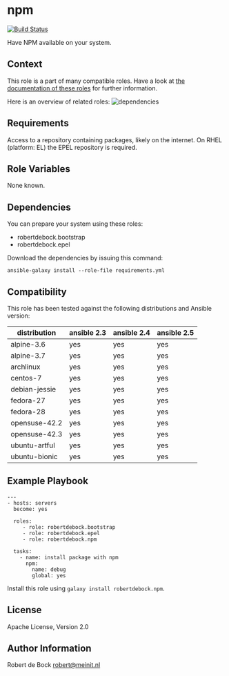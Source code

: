 npm
=========

[![Build Status](https://travis-ci.org/robertdebock/ansible-role-npm.svg?branch=master)](https://travis-ci.org/robertdebock/ansible-role-npm)

Have NPM available on your system.

Context
--------
This role is a part of many compatible roles. Have a look at [the documentation of these roles](https://robertdebock.nl/) for further information.

Here is an overview of related roles:
![dependencies](https://raw.githubusercontent.com/robertdebock/robertdebock.github.io/artifacts/npm.png "Dependency")

Requirements
------------

Access to a repository containing packages, likely on the internet.
On RHEL (platform: EL) the EPEL repository is required.

Role Variables
--------------

None known.

Dependencies
------------

You can prepare your system using these roles:

- robertdebock.bootstrap
- robertdebock.epel

Download the dependencies by issuing this command:
```
ansible-galaxy install --role-file requirements.yml
```

Compatibility
-------------

This role has been tested against the following distributions and Ansible version:

|distribution|ansible 2.3|ansible 2.4|ansible 2.5|
|------------|-----------|-----------|-----------|
|alpine-3.6|yes|yes|yes|
|alpine-3.7|yes|yes|yes|
|archlinux|yes|yes|yes|
|centos-7|yes|yes|yes|
|debian-jessie|yes|yes|yes|
|fedora-27|yes|yes|yes|
|fedora-28|yes|yes|yes|
|opensuse-42.2|yes|yes|yes|
|opensuse-42.3|yes|yes|yes|
|ubuntu-artful|yes|yes|yes|
|ubuntu-bionic|yes|yes|yes|

Example Playbook
----------------

```
---
- hosts: servers
  become: yes

  roles:
     - role: robertdebock.bootstrap
     - role: robertdebock.epel
     - role: robertdebock.npm

  tasks:
    - name: install package with npm
      npm:
        name: debug
        global: yes
```

Install this role using `galaxy install robertdebock.npm`.

License
-------

Apache License, Version 2.0

Author Information
------------------

Robert de Bock <robert@meinit.nl>
